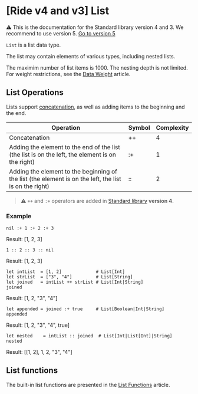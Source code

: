 # [Ride v4 and v3] List

:warning: This is the documentation for the Standard library version 4 and 3. We recommend to use version 5. [Go to version 5](/en/ride/data-types/list)

`List` is a list data type.

The list may contain elements of various types, including nested lists.

The maximim number of list items is 1000. The nesting depth is not limited. For weight restrictions, see the [Data Weight](/en/ride/limits/weight) article.

## List Operations

Lists support [concatenation](https://en.wikipedia.org/wiki/Concatenation), as well as adding items to the beginning and the end.

| Operation  | Symbol  | Complexity |
|---|---|---|
| Concatenation  | ++ | 4 |
| Adding the element to the end of the list (the list is on the left, the element is on the right) | :+ | 1 |
| Adding the element to the beginning of the list (the element is on the left, the list is on the right) | :: | 2 |

> :warning: `++` and `:+` operators are added in [Standard library](/en/ride/script/standard-library) **version 4**.

### Example

```ride
nil :+ 1 :+ 2 :+ 3
```

Result: [1, 2, 3]

```ride
1 :: 2 :: 3 :: nil
```

Result: [1, 2, 3]

```ride
let intList  = [1, 2]             # List[Int]
let strList  = ["3", "4"]         # List[String]
let joined   = intList ++ strList # List[Int|String]
joined
```

Result: [1, 2, "3", "4"]

```ride
let appended = joined :+ true     # List[Boolean|Int|String]
appended
```

Result: [1, 2, "3", "4", true]

```ride
let nested    = intList :: joined  # List[Int|List[Int]|String]
nested
```

Result: [[1, 2], 1, 2, "3", "4"]

## List functions

The built-in list functions are presented in the [List Functions](/en/ride/functions/built-in-functions/list-functions) article.
